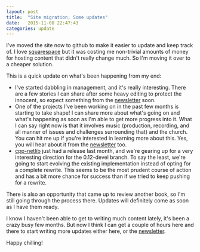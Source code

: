 ```yaml
---
layout: post
title:  "Site migration; Some updates"
date:   2015-11-08 22:47:43
categories: update
---
```


I've moved the site now to github to make it easier to update and keep track of. I love [squarespace](http://squarespace.com) but it was costing me non-trivial amounts of money for hosting content that didn't really change much. So I'm moving it over to a cheaper solution.

This is a quick update on what's been happening from my end:

- I've started dabbling in management, and it's really interesting. There are a
few stories I can share after some heavy editing to protect the innocent, so
expect something from the [newsletter](/newsletter) soon.
- One of the projects I've been working on in the past few months is starting
to take shape! I can share more about what's going on and what's happening as
soon as I'm able to get more progress into it. What I can say right now is that
it involves music (production, recording, and all manner of issues and
challenges surrounding that) and the church. You can hit me up if you're
interested in learning more about this. Yes, you will hear about it from the
[newsletter](/newsletter) too.
- [cpp-netlib](http://cpp-netlib.org) just had a release last month, and we're
gearing up for a very interesting direction for the 0.12-devel branch. To say
the least, we're going to start evolving the existing implementation instead of
opting for a complete rewrite. This seems to be the most prudent course of
action and has a bit more chance for success than if we tried to keep pushing
for a rewrite.

There is also an opportunity that came up to review another book, so I'm still
going through the process there. Updates will definitely come as soon as I have
them ready.

I know I haven't been able to get to writing much content lately, it's been a
crazy busy few months. But now I think I can get a couple of hours here and
there to start writing more updates either here, or the
[newsletter](/newsletter).

Happy chilling!

